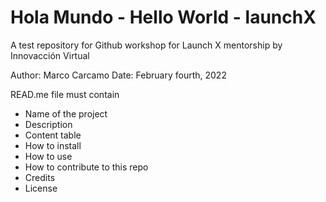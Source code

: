 # Hola Mundo - Hello World - launchX
A test repository for Github workshop for Launch X mentorship by Innovacción Virtual

Author: Marco Carcamo
Date: February fourth, 2022

READ.me file must contain

- Name of the project
- Description
- Content table
- How to install
- How to use
- How to contribute to this repo
- Credits
- License
